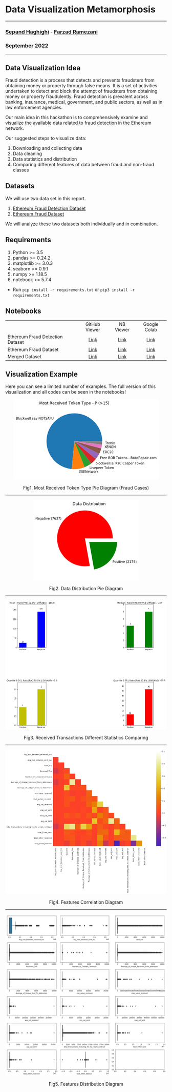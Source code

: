 # Data Visualization Metamorphosis

--------------

### [Sepand Haghighi](https://github.com/sepandhaghighi) - [Farzad Ramezani](https://github.com/Farziiii)

### September 2022

--------------

## Data Visualization Idea

Fraud detection is a process that detects and prevents fraudsters from obtaining money or property through false means. It is a set of activities undertaken to detect and block the attempt of fraudsters from obtaining money or property fraudulently. Fraud detection is prevalent across banking, insurance, medical, government, and public sectors, as well as in law enforcement agencies. 

Our main idea in this hackathon is to comprehensively examine and visualize the available data related to fraud detection in the Ethereum network.

Our suggested steps to visualize data:

1. Downloading and collecting data
2. Data cleaning
3. Data statistics and distribution
4. Comparing different features of data between fraud and non-fraud classes

## Datasets

We will use two data set in this report.

1. [Ethereum Fraud Detection Dataset](https://www.kaggle.com/datasets/vagifa/ethereum-frauddetection-dataset)
2. [Ethereum Fraud Dataset](https://www.kaggle.com/datasets/gescobero/ethereum-fraud-dataset)

We will analyze these two datasets both individually and in combination.


## Requirements

1. Python >= 3.5
2. pandas >= 0.24.2
3. matplotlib >= 3.0.3
4. seaborn >= 0.9.1
5. numpy >= 1.18.5
6. notebook >= 5.7.4

- Run `pip install -r requirements.txt` or `pip3 install -r requirements.txt`

## Notebooks

<table style="text-align:center;border-collapse: collapse;">
	<th>
		<td>GitHub Viewer</td>
		<td>NB Viewer</td>
		<td>Google Colab</td>
	</th>
	<tr>
		<td style="text-align:left;">Ethereum Fraud Detection Dataset</td>
		<td><a href="https://github.com/sepandhaghighi/Data-Visualization-Metamorphosis/blob/master/1.ipynb">Link</a></td>
		<td><a href="https://nbviewer.org/github/sepandhaghighi/Data-Visualization-Metamorphosis/blob/master/1.ipynb">Link</a></td>
		<td><a href="https://colab.research.google.com/github/sepandhaghighi/Data-Visualization-Metamorphosis/blob/master">Link</a></td>
	</tr>
	<tr>
		<td style="text-align:left;">Ethereum Fraud Dataset</td>
		<td><a href="https://github.com/sepandhaghighi/Data-Visualization-Metamorphosis/blob/master/2.ipynb">Link</a></td>
		<td><a href="https://nbviewer.org/github/sepandhaghighi/Data-Visualization-Metamorphosis/blob/master/2.ipynb">Link</a></td>
		<td><a href="https://colab.research.google.com/github/sepandhaghighi/Data-Visualization-Metamorphosis/blob/master">Link</a></td>
	</tr>
	<tr>
		<td style="text-align:left;">Merged Dataset</td>
		<td><a href="https://github.com/sepandhaghighi/Data-Visualization-Metamorphosis/blob/master/3.ipynb">Link</a></td>
		<td><a href="https://nbviewer.org/github/sepandhaghighi/Data-Visualization-Metamorphosis/blob/master/3.ipynb">Link</a></td>
		<td><a href="https://colab.research.google.com/github/sepandhaghighi/Data-Visualization-Metamorphosis/blob/master">Link</a></td>
	</tr>
</table>

## Visualization Example

Here you can see a limited number of examples. The full version of this visualization and all codes can be seen in the notebooks!

<div style="text-align:center;">
<img src="images/pie1.png">
<p>Fig1. Most Received Token Type Pie Diagram (Fraud Cases)</p>
<hr/>

<img src="images/pie2.png">
<p>Fig2. Data Distribution Pie Diagram</p>
<hr/>

<img src="images/hist.png">
<p>Fig3. Received Transactions Different Statistics Comparing</p>
<hr/>

<img src="images/corr.png">
<p>Fig4. Features Correlation Diagram</p>
<hr/>

<img src="images/box.png">
<p>Fig5. Features Distribution Diagram</p>
</div>


